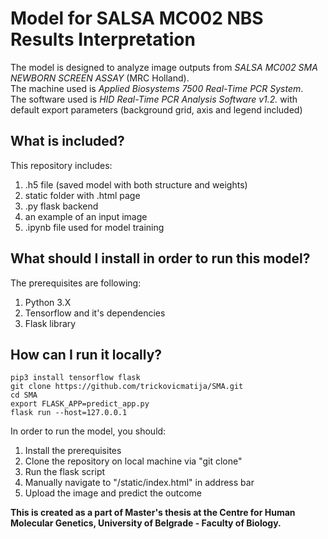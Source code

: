 # Model for SALSA MC002 NBS Results Interpretation
The model is designed to analyze image outputs from *SALSA MC002 SMA NEWBORN SCREEN ASSAY* (MRC Holland).  
The machine used is *Applied Biosystems 7500 Real-Time PCR System*.  
The software used is *HID Real-Time PCR Analysis Software v1.2.* with default export parameters (background grid, axis and legend included)  

## What is included?
This repository includes:
1) .h5 file (saved model with both structure and weights)
2) static folder with .html page
3) .py flask backend
4) an example of an input image
5) .ipynb file used for model training

## What should I install in order to run this model?
The prerequisites are following:
1) Python 3.X
2) Tensorflow and it's dependencies
3) Flask library

## How can I run it locally?  
```  
pip3 install tensorflow flask  
git clone https://github.com/trickovicmatija/SMA.git  
cd SMA
export FLASK_APP=predict_app.py
flask run --host=127.0.0.1  
```  
In order to run the model, you should:
1) Install the prerequisites
2) Clone the repository on local machine via "git clone"
3) Run the flask script
4) Manually navigate to "/static/index.html" in address bar
5) Upload the image and predict the outcome



**This is created as a part of Master's thesis at the Centre for Human Molecular Genetics, University of Belgrade - Faculty of Biology.**
